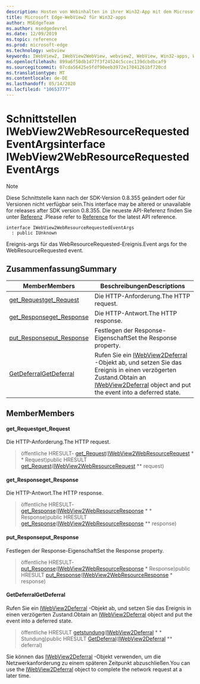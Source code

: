 ```yaml
---
description: Hosten von Webinhalten in ihrer Win32-App mit dem Microsoft Edge WebView2-Steuerelement
title: Microsoft Edge-WebView2 für Win32-apps
author: MSEdgeTeam
ms.author: msedgedevrel
ms.date: 12/09/2019
ms.topic: reference
ms.prod: microsoft-edge
ms.technology: webview
keywords: IWebView2, IWebView2WebView, webview2, WebView, Win32-apps, Win32, Edge
ms.openlocfilehash: 899a6f50db1d77f3f24524c5ccec139dcbdbcaf9
ms.sourcegitcommit: 07cda56425e5fdf90eeb3972e17041261bf720cd
ms.translationtype: MT
ms.contentlocale: de-DE
ms.lasthandoff: 05/14/2020
ms.locfileid: "10653777"
---
```

# <span data-ttu-id="f0826-104">Schnittstellen IWebView2WebResourceRequestedEventArgs</span><span class="sxs-lookup"><span data-stu-id="f0826-104">interface IWebView2WebResourceRequestedEventArgs</span></span> 

> [!NOTE]
> <span data-ttu-id="f0826-105">Diese Schnittstelle kann nach der SDK-Version 0.8.355 geändert oder für Versionen nicht verfügbar sein.</span><span class="sxs-lookup"><span data-stu-id="f0826-105">This interface may be altered or unavailable for releases after SDK version 0.8.355.</span></span> <span data-ttu-id="f0826-106">Die neueste API-Referenz finden Sie unter [Referenz](../../../webview2-api-reference.md) .</span><span class="sxs-lookup"><span data-stu-id="f0826-106">Please refer to [Reference](../../../webview2-api-reference.md) for the latest API reference.</span></span>

```
interface IWebView2WebResourceRequestedEventArgs
  : public IUnknown
```

<span data-ttu-id="f0826-107">Ereignis-args für das WebResourceRequested-Ereignis.</span><span class="sxs-lookup"><span data-stu-id="f0826-107">Event args for the WebResourceRequested event.</span></span>

## <span data-ttu-id="f0826-108">Zusammenfassung</span><span class="sxs-lookup"><span data-stu-id="f0826-108">Summary</span></span>

 <span data-ttu-id="f0826-109">Member</span><span class="sxs-lookup"><span data-stu-id="f0826-109">Members</span></span>                        | <span data-ttu-id="f0826-110">Beschreibungen</span><span class="sxs-lookup"><span data-stu-id="f0826-110">Descriptions</span></span>
--------------------------------|---------------------------------------------
[<span data-ttu-id="f0826-111">get_Request</span><span class="sxs-lookup"><span data-stu-id="f0826-111">get_Request</span></span>](#get_request) | <span data-ttu-id="f0826-112">Die HTTP-Anforderung.</span><span class="sxs-lookup"><span data-stu-id="f0826-112">The HTTP request.</span></span>
[<span data-ttu-id="f0826-113">get_Response</span><span class="sxs-lookup"><span data-stu-id="f0826-113">get_Response</span></span>](#get_response) | <span data-ttu-id="f0826-114">Die HTTP-Antwort.</span><span class="sxs-lookup"><span data-stu-id="f0826-114">The HTTP response.</span></span>
[<span data-ttu-id="f0826-115">put_Response</span><span class="sxs-lookup"><span data-stu-id="f0826-115">put_Response</span></span>](#put_response) | <span data-ttu-id="f0826-116">Festlegen der Response-Eigenschaft</span><span class="sxs-lookup"><span data-stu-id="f0826-116">Set the Response property.</span></span>
[<span data-ttu-id="f0826-117">GetDeferral</span><span class="sxs-lookup"><span data-stu-id="f0826-117">GetDeferral</span></span>](#getdeferral) | <span data-ttu-id="f0826-118">Rufen Sie ein [IWebView2Deferral](IWebView2Deferral.md) -Objekt ab, und setzen Sie das Ereignis in einen verzögerten Zustand.</span><span class="sxs-lookup"><span data-stu-id="f0826-118">Obtain an [IWebView2Deferral](IWebView2Deferral.md) object and put the event into a deferred state.</span></span>

## <span data-ttu-id="f0826-119">Member</span><span class="sxs-lookup"><span data-stu-id="f0826-119">Members</span></span>

#### <span data-ttu-id="f0826-120">get_Request</span><span class="sxs-lookup"><span data-stu-id="f0826-120">get_Request</span></span> 

<span data-ttu-id="f0826-121">Die HTTP-Anforderung.</span><span class="sxs-lookup"><span data-stu-id="f0826-121">The HTTP request.</span></span>

> <span data-ttu-id="f0826-122">öffentliche HRESULT- [get_Request](#get_request)([IWebView2WebResourceRequest](IWebView2WebResourceRequest.md) \* \* Request)</span><span class="sxs-lookup"><span data-stu-id="f0826-122">public HRESULT [get_Request](#get_request)([IWebView2WebResourceRequest](IWebView2WebResourceRequest.md) \*\* request)</span></span>

#### <span data-ttu-id="f0826-123">get_Response</span><span class="sxs-lookup"><span data-stu-id="f0826-123">get_Response</span></span> 

<span data-ttu-id="f0826-124">Die HTTP-Antwort.</span><span class="sxs-lookup"><span data-stu-id="f0826-124">The HTTP response.</span></span>

> <span data-ttu-id="f0826-125">öffentliche HRESULT- [get_Response](#get_response)([IWebView2WebResourceResponse](IWebView2WebResourceResponse.md) \* \* Response)</span><span class="sxs-lookup"><span data-stu-id="f0826-125">public HRESULT [get_Response](#get_response)([IWebView2WebResourceResponse](IWebView2WebResourceResponse.md) \*\* response)</span></span>

#### <span data-ttu-id="f0826-126">put_Response</span><span class="sxs-lookup"><span data-stu-id="f0826-126">put_Response</span></span> 

<span data-ttu-id="f0826-127">Festlegen der Response-Eigenschaft</span><span class="sxs-lookup"><span data-stu-id="f0826-127">Set the Response property.</span></span>

> <span data-ttu-id="f0826-128">öffentliche HRESULT- [put_Response](#put_response)([IWebView2WebResourceResponse](IWebView2WebResourceResponse.md) \* Response)</span><span class="sxs-lookup"><span data-stu-id="f0826-128">public HRESULT [put_Response](#put_response)([IWebView2WebResourceResponse](IWebView2WebResourceResponse.md) \* response)</span></span>

#### <span data-ttu-id="f0826-129">GetDeferral</span><span class="sxs-lookup"><span data-stu-id="f0826-129">GetDeferral</span></span> 

<span data-ttu-id="f0826-130">Rufen Sie ein [IWebView2Deferral](IWebView2Deferral.md) -Objekt ab, und setzen Sie das Ereignis in einen verzögerten Zustand.</span><span class="sxs-lookup"><span data-stu-id="f0826-130">Obtain an [IWebView2Deferral](IWebView2Deferral.md) object and put the event into a deferred state.</span></span>

> <span data-ttu-id="f0826-131">öffentliche HRESULT [getstundung](#getdeferral)([IWebView2Deferral](IWebView2Deferral.md) \* \* Stundung)</span><span class="sxs-lookup"><span data-stu-id="f0826-131">public HRESULT [GetDeferral](#getdeferral)([IWebView2Deferral](IWebView2Deferral.md) \*\* deferral)</span></span>

<span data-ttu-id="f0826-132">Sie können das [IWebView2Deferral](IWebView2Deferral.md) -Objekt verwenden, um die Netzwerkanforderung zu einem späteren Zeitpunkt abzuschließen.</span><span class="sxs-lookup"><span data-stu-id="f0826-132">You can use the [IWebView2Deferral](IWebView2Deferral.md) object to complete the network request at a later time.</span></span>

